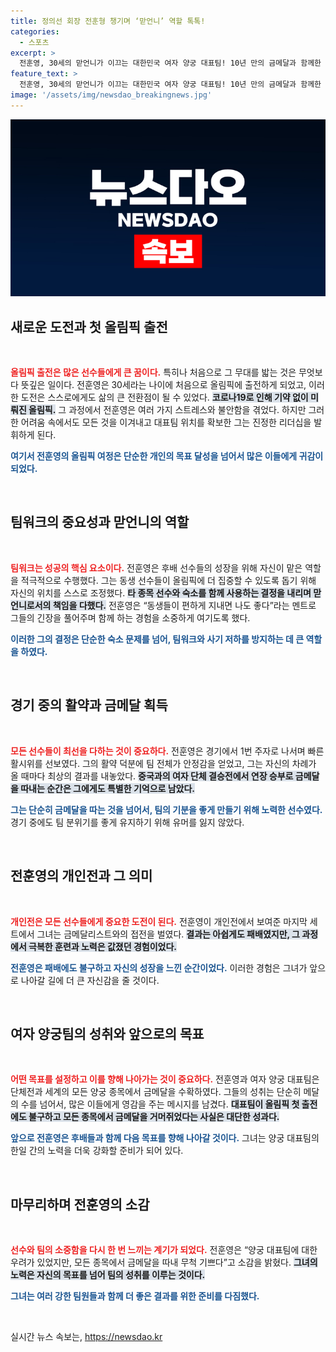 ```yaml
---
title: 정의선 회장 전훈형 챙기며 ‘맏언니’ 역할 톡톡!
categories:
  - 스포츠
excerpt: >
  전훈영, 30세의 맏언니가 이끄는 대한민국 여자 양궁 대표팀! 10년 만의 금메달과 함께한 올림픽 첫 출전, 동생들을 향한 깊은 배려와 유쾌함으로 팀을 완벽하게 이끌다. 내면의 힘과 팀워크로 빚어낸 기적의 여정을 지금 확인하세요!
feature_text: >
  전훈영, 30세의 맏언니가 이끄는 대한민국 여자 양궁 대표팀! 10년 만의 금메달과 함께한 올림픽 첫 출전, 동생들을 향한 깊은 배려와 유쾌함으로 팀을 완벽하게 이끌다. 내면의 힘과 팀워크로 빚어낸 기적의 여정을 지금 확인하세요!
image: '/assets/img/newsdao_breakingnews.jpg'
---
```


<p><img src="/assets/img/newsdao_breakingnews.jpg" alt="bookingtag 속보" /></p>

<h2 data-ke-size="size26">새로운 도전과 첫 올림픽 출전</h2>

<p data-ke-size="size16">&nbsp;</p>

<p><b><span style="color: #ee2323;">올림픽 출전은 많은 선수들에게 큰 꿈이다.</span></b> 특히나 처음으로 그 무대를 밟는 것은 무엇보다 뜻깊은 일이다. 전훈영은 30세라는 나이에 처음으로 올림픽에 출전하게 되었고, 이러한 도전은 스스로에게도 삶의 큰 전환점이 될 수 있었다. <b><span style="background-color: #21538527;">코로나19로 인해 기약 없이 미뤄진 올림픽.</span></b> 그 과정에서 전훈영은 여러 가지 스트레스와 불안함을 겪었다. 하지만 그러한 어려움 속에서도 모든 것을 이겨내고 대표팀 위치를 확보한 그는 진정한 리더십을 발휘하게 된다. </p>

<p><b><span style="color: #1a5490;">여기서 전훈영의 올림픽 여정은 단순한 개인의 목표 달성을 넘어서 많은 이들에게 귀감이 되었다.</span></b>  </p>

<p data-ke-size="size16">&nbsp;</p>

<h2 data-ke-size="size26">팀워크의 중요성과 맏언니의 역할</h2>

<p data-ke-size="size16">&nbsp;</p>

<p><b><span style="color: #ee2323;">팀워크는 성공의 핵심 요소이다.</span></b> 전훈영은 후배 선수들의 성장을 위해 자신이 맡은 역할을 적극적으로 수행했다. 그는 동생 선수들이 올림픽에 더 집중할 수 있도록 돕기 위해 자신의 위치를 스스로 조정했다. <b><span style="background-color: #21538527;">타 종목 선수와 숙소를 함께 사용하는 결정을 내리며 맏언니로서의 책임을 다했다.</span></b> 전훈영은 “동생들이 편하게 지내면 나도 좋다”라는 멘트로 그들의 긴장을 풀어주며 함께 하는 경험을 소중하게 여기도록 했다. </p>

<p><b><span style="color: #1a5490;">이러한 그의 결정은 단순한 숙소 문제를 넘어, 팀워크와 사기 저하를 방지하는 데 큰 역할을 하였다.</span></b> </p>

<p data-ke-size="size16">&nbsp;</p>

<h2 data-ke-size="size26">경기 중의 활약과 금메달 획득</h2>

<p data-ke-size="size16">&nbsp;</p>

<p><b><span style="color: #ee2323;">모든 선수들이 최선을 다하는 것이 중요하다.</span></b> 전훈영은 경기에서 1번 주자로 나서며 빠른 활시위를 선보였다. 그의 활약 덕분에 팀 전체가 안정감을 얻었고, 그는 자신의 차례가 올 때마다 최상의 결과를 내놓았다. <b><span style="background-color: #21538527;">중국과의 여자 단체 결승전에서 연장 승부로 금메달을 따내는 순간은 그에게도 특별한 기억으로 남았다.</span></b> </p>

<p><b><span style="color: #1a5490;">그는 단순히 금메달을 따는 것을 넘어서, 팀의 기분을 좋게 만들기 위해 노력한 선수였다.</span></b> 경기 중에도 팀 분위기를 좋게 유지하기 위해 유머를 잃지 않았다.   </p>

<p data-ke-size="size16">&nbsp;</p>

<h2 data-ke-size="size26">전훈영의 개인전과 그 의미</h2>

<p data-ke-size="size16">&nbsp;</p>

<p><b><span style="color: #ee2323;">개인전은 모든 선수들에게 중요한 도전이 된다.</span></b> 전훈영이 개인전에서 보여준 마지막 세트에서 그녀는 금메달리스트와의 접전을 벌였다. <b><span style="background-color: #21538527;">결과는 아쉽게도 패배였지만, 그 과정에서 극복한 훈련과 노력은 값졌던 경험이었다.</span></b> </p>

<p><b><span style="color: #1a5490;">전훈영은 패배에도 불구하고 자신의 성장을 느낀 순간이었다.</span></b> 이러한 경험은 그녀가 앞으로 나아갈 길에 더 큰 자신감을 줄 것이다.  </p>

<p data-ke-size="size16">&nbsp;</p>

<h2 data-ke-size="size26">여자 양궁팀의 성취와 앞으로의 목표</h2>

<p data-ke-size="size16">&nbsp;</p>

<p><b><span style="color: #ee2323;">어떤 목표를 설정하고 이를 향해 나아가는 것이 중요하다.</span></b> 전훈영과 여자 양궁 대표팀은 단체전과 세계의 모든 양궁 종목에서 금메달을 수확하였다. 그들의 성취는 단순히 메달의 수를 넘어서, 많은 이들에게 영감을 주는 메시지를 남겼다. <b><span style="background-color: #21538527;">대표팀이 올림픽 첫 출전에도 불구하고 모든 종목에서 금메달을 거머쥐었다는 사실은 대단한 성과다.</span></b> </p>

<p><b><span style="color: #1a5490;">앞으로 전훈영은 후배들과 함께 다음 목표를 향해 나아갈 것이다.</span></b> 그녀는 양궁 대표팀의 한일 간의 노력을 더욱 강화할 준비가 되어 있다.</p>

<p data-ke-size="size16">&nbsp;</p>

<h2 data-ke-size="size26">마무리하며 전훈영의 소감</h2>

<p data-ke-size="size16">&nbsp;</p>

<p><b><span style="color: #ee2323;">선수와 팀의 소중함을 다시 한 번 느끼는 계기가 되었다.</span></b> 전훈영은 “양궁 대표팀에 대한 우려가 있었지만, 모든 종목에서 금메달을 따내 무척 기쁘다”고 소감을 밝혔다. <b><span style="background-color: #21538527;">그녀의 노력은 자신의 목표를 넘어 팀의 성취를 이루는 것이다.</span></b> </p>

<p><b><span style="color: #1a5490;">그녀는 여러 강한 팀원들과 함께 더 좋은 결과를 위한 준비를 다짐했다.</span></b>    </p>

<p data-ke-size="size16">&nbsp;</p>
실시간 뉴스 속보는, <a href="https://newsdao.kr" rel="dofollow">https://newsdao.kr</a>



